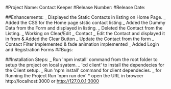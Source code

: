 #Project Name: Contact Keeper
#Release Number:
#Release Date:

##Enhancements:
_ Displayed the Static Contacts in listing on Home Page.
_ Added the CSS for the Home page ststic contact listing
_ Added the Dummy Data from the Form and displayed in listing.
_ Deleted the Contact from the Listing.
_ Working on Clear/Edit _ Contact
_ Edit the Contact and displayed it in from & Added the Clear Button
_ Update the Contact from the form
_ Contact Filter Implemented & fade animation implemented
_ Added Login and Registration Forms
##Bugs:

##Installation Steps:
_ Run 'npm install' command from the root folder to setup the project on local syatem.
_ 'cd client' to install the dependecies for the Client setup.
_ Run 'npm install' command for client dependecies.
_ for Running the Project Run 'npm run dev' \* open the URL in browcer http://localhost:3000 or http://127.0.0.1:3000

